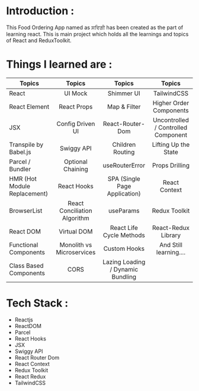 # Introduction :

This Food Ordering App named as ਸਵਿਗੀ has been created as the part of learning react. This is main project which holds all the learnings and topics of React and ReduxToolkit.

# Things I learned are :

| Topics                       |            Topics            |              Topics               |               Topics                |
| ---------------------------- | :--------------------------: | :-------------------------------: | :---------------------------------: |
| React                        |           UI Mock            |            Shimmer UI             |             TailwindCSS             |
| React Element                |         React Props          |           Map & Filter            |       Higher Order Components       |
| JSX                          |       Config Driven UI       |         React-Router-Dom          | Uncontrolled / Controlled Component |
| Transpile by Babel.js        |          Swiggy API          |         Children Routing          |        Lifting Up the State         |
| Parcel / Bundler             |      Optional Chaining       |          useRouterError           |           Props Drilling            |
| HMR (Hot Module Replacement) |         React Hooks          |   SPA (Single Page Application)   |            React Context            |
| BrowserList                  | React Conciliation Algorithm |             useParams             |            Redux Toolkit            |
| React DOM                    |         Virtual DOM          |     React Life Cycle Methods      |         React-Redux Library         |
| Functional Components        |  Monolith vs Microservices   |           Custom Hooks            |       And Still learning....        |
| Class Based Components       |             CORS             | Lazing Loading / Dynamic Bundling |                                     |

# Tech Stack :

- Reactjs
- ReactDOM
- Parcel
- React Hooks
- JSX
- Swiggy API
- React Router Dom
- React Context
- Redux Toolkit
- React Redux
- TailwindCSS
